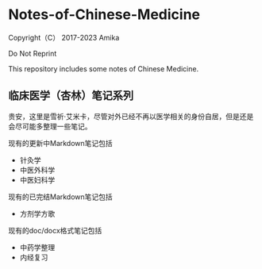 # Notes-of-Chinese-Medicine

Copyright（C） 2017-2023 Amika

Do Not Reprint

This repository includes some notes of Chinese Medicine.

## 临床医学（杏林）笔记系列

贵安，这里是雪祈·艾米卡，尽管对外已经不再以医学相关的身份自居，但是还是会尽可能多整理一些笔记。

现有的更新中Markdown笔记包括
- 针灸学
- 中医外科学
- 中医妇科学

现有的已完结Markdown笔记包括
- 方剂学方歌

现有的doc/docx格式笔记包括
- 中药学整理
- 内经复习
